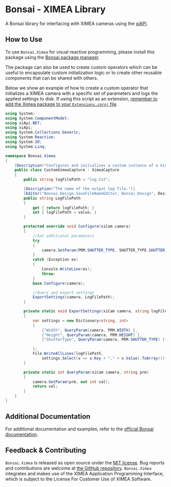 # Bonsai - XIMEA Library

A Bonsai library for interfacing with XIMEA cameras using the [xiAPI](https://www.ximea.com/support/wiki/apis/xiAPI).

## How to Use

To use `Bonsai.Ximea` for visual reactive programming, please install this package using the [Bonsai package manager](https://bonsai-rx.org/docs/articles/packages.html).

The package can also be used to create custom operators which can be useful to encapsulate custom initialization logic or to create other reusable components that can be shared with others.

Below we show an example of how to create a custom operator that initializes a XIMEA camera with a specific set of parameters and logs the applied settings to disk. If using this script as an extension, [remember to add the Ximea package to your `Extensions.cproj` file](https://bonsai-rx.org/docs/articles/scripting-extensions.html).

```csharp
using System;
using System.ComponentModel;
using xiApi.NET;
using xiApi;
using System.Collections.Generic;
using System.Reactive;
using System.IO;
using System.Linq;

namespace Bonsai.Ximea
{
    [Description("Configures and initializes a custom instance of a XimeaCapture operator with specific parameters and exports applied settings to a log file.")]
    public class CustomXimeaCapture : XimeaCapture
    {
        public string logFilePath = "log.txt";

        [Description("The name of the output log file.")]
        [Editor("Bonsai.Design.SaveFileNameEditor, Bonsai.Design", DesignTypes.UITypeEditor)]
        public string LogFilePath
        {
            get { return logFilePath; }
            set { logFilePath = value; }
        }

        protected override void Configure(xiCam camera)
        {
            //Set additional parameters
            try
            {
                camera.SetParam(PRM.SHUTTER_TYPE, SHUTTER_TYPE.SHUTTER_GLOBAL);
            }
            catch (Exception ex)
            {
                Console.WriteLine(ex);
                throw;
            }
            base.Configure(camera);

            //Query and export settings
            ExportSettings(camera, LogFilePath);
        }

        private static void ExportSettings(xiCam camera, string logFilePath)
        {
            var settings = new Dictionary<string, int>
            {
                {"Width", QueryParam(camera, PRM.WIDTH) },
                {"Height", QueryParam(camera, PRM.HEIGHT) },
                {"ShutterType", QueryParam(camera, PRM.SHUTTER_TYPE) },

            };
            File.WriteAllLines(logFilePath,
                settings.Select(x => x.Key + "," + x.Value).ToArray());
        }

        private static int QueryParam(xiCam camera, string prm)
        {
            camera.GetParam(prm, out int val);
            return val;
        }
    }
}
```

## Additional Documentation

For additional documentation and examples, refer to the [official Bonsai documentation](https://bonsai-rx.org/ximea).

## Feedback & Contributing

`Bonsai.Ximea` is released as open source under the [MIT license](https://licenses.nuget.org/MIT). Bug reports and contributions are welcome at [the GitHub repository](https://github.com/bonsai-rx/ximea). `Bonsai.Ximea` integrates and makes use of the XIMEA Application Programming Interface, which is subject to the License For Customer Use of XIMEA Software.
